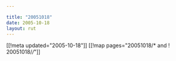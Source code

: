 ```yaml
---

title: "20051018"
date: 2005-10-18
layout: rut
---
```


[[!meta updated="2005-10-18"]]
[[!map pages="20051018/* and ! 20051018/*/*"]]
